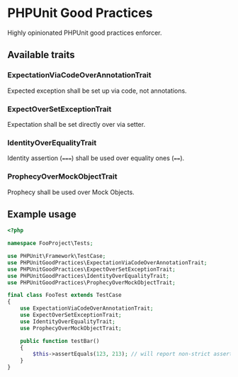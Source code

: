 # PHPUnit Good Practices

Highly opinionated PHPUnit good practices enforcer.

## Available traits

### ExpectationViaCodeOverAnnotationTrait

Expected exception shall be set up via code, not annotations.

### ExpectOverSetExceptionTrait

Expectation shall be set directly over via setter.

### IdentityOverEqualityTrait

Identity assertion (`===`) shall be used over equality ones (`==`).

### ProphecyOverMockObjectTrait

Prophecy shall be used over Mock Objects.

## Example usage

```php
<?php

namespace FooProject\Tests;

use PHPUnit\Framework\TestCase;
use PHPUnitGoodPractices\ExpectationViaCodeOverAnnotationTrait;
use PHPUnitGoodPractices\ExpectOverSetExceptionTrait;
use PHPUnitGoodPractices\IdentityOverEqualityTrait;
use PHPUnitGoodPractices\ProphecyOverMockObjectTrait;

final class FooTest extends TestCase
{
    use ExpectationViaCodeOverAnnotationTrait;
    use ExpectOverSetExceptionTrait;
    use IdentityOverEqualityTrait;
    use ProphecyOverMockObjectTrait;

    public function testBar()
    {
        $this->assertEquals(123, 213); // will report non-strict assertion usage
    }
}
```
